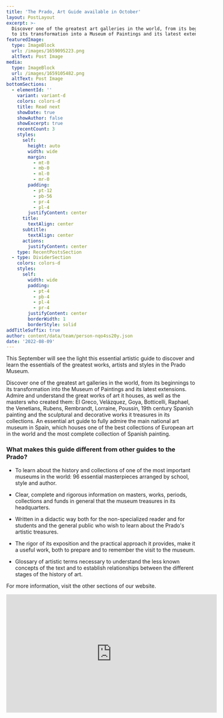 ```yaml
---
title: 'The Prado, Art Guide available in October'
layout: PostLayout
excerpt: >-
  Discover one of the greatest art galleries in the world, from its beginnings
  to its transformation into a Museum of Paintings and its latest extensions.
featuredImage:
  type: ImageBlock
  url: /images/1659095223.png
  altText: Post Image
media:
  type: ImageBlock
  url: /images/1659105482.png
  altText: Post Image
bottomSections:
  - elementId: ''
    variant: variant-d
    colors: colors-d
    title: Read next
    showDate: true
    showAuthor: false
    showExcerpt: true
    recentCount: 3
    styles:
      self:
        height: auto
        width: wide
        margin:
          - mt-0
          - mb-0
          - ml-0
          - mr-0
        padding:
          - pt-12
          - pb-56
          - pr-4
          - pl-4
        justifyContent: center
      title:
        textAlign: center
      subtitle:
        textAlign: center
      actions:
        justifyContent: center
    type: RecentPostsSection
  - type: DividerSection
    colors: colors-d
    styles:
      self:
        width: wide
        padding:
          - pt-4
          - pb-4
          - pl-4
          - pr-4
        justifyContent: center
        borderWidth: 1
        borderStyle: solid
addTitleSuffix: true
author: content/data/team/person-nqo4ss20y.json
date: '2022-08-09'
---
```

This September will see the light this essential artistic guide to discover and learn the essentials of the greatest works, artists and styles in the Prado Museum.

Discover one of the greatest art galleries in the world, from its beginnings to its transformation into the Museum of Paintings and its latest extensions. Admire and understand the great works of art it houses, as well as the masters who created them: El Greco, Velázquez, Goya, Botticelli, Raphael, the Venetians, Rubens, Rembrandt, Lorraine, Poussin, 19th century Spanish painting and the sculptural and decorative works it treasures in its collections. An essential art guide to fully admire the main national art museum in Spain, which houses one of the best collections of European art in the world and the most complete collection of Spanish painting.

### What makes this guide different from other guides to the Prado?

*   To learn about the history and collections of one of the most important museums in the world: 96 essential masterpieces arranged by school, style and author.

*   Clear, complete and rigorous information on masters, works, periods, collections and funds in general that the museum treasures in its headquarters.

*   Written in a didactic way both for the non-specialized reader and for students and the general public who wish to learn about the Prado's artistic treasures.

*   The rigor of its exposition and the practical approach it provides, make it a useful work, both to prepare and to remember the visit to the museum.

*   Glossary of artistic terms necessary to understand the less known concepts of the text and to establish relationships between the different stages of the history of art.

For more information, visit the other sections of our website.


<center><iframe width="560" height="315" src="https://www.youtube.com/embed/D5RBmxS7IZ0" title="YouTube video player" frameborder="0" allow="accelerometer; autoplay; clipboard-write; encrypted-media; gyroscope; picture-in-picture" allowfullscreen></iframe></center>
